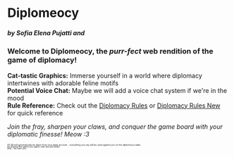 # Diplomeocy
##### by <span title="meow meow">Sofia Elena Pujatti</span> and <span title="with a c"></span>

### Welcome to **Diplomeocy**, the *purr-fect* web rendition of the game of diplomacy!

**Cat-tastic Graphics:** Immerse yourself in a world where diplomacy intertwines with adorable feline motifs <br>
**Potential Voice Chat:** Maybe <span title="communism">we</span> will add a voice chat system if <span title="communism">we</span>'re in the mood <br>
**Rule Reference:** Check out the [Diplomacy Rules](rules.pdf) or [Diplomacy Rules New](rules_modern.pdf) for quick reference

*Join the fray, sharpen your claws, and conquer the game board with your diplomatic finesse! Meow :3*


<div style="font-size: 5px; line-height: 4px">
€0.99 will automatically be taken from your bank account...
everything you say will be used against you on the diplomeocy table<br>
by playing this game you agree cats are just better<br>
btw... <span title="communism">we</span> own you
</div>
